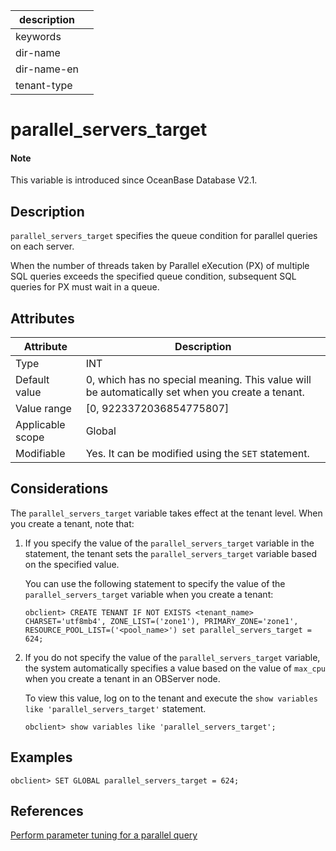 |description||
|---|---|
|keywords||
|dir-name||
|dir-name-en||
|tenant-type||

# parallel_servers_target

<main id="notice" type='explain'>
  <h4>Note</h4>
  <p>This variable is introduced since OceanBase Database V2.1.</p>
</main>

## Description

`parallel_servers_target` specifies the queue condition for parallel queries on each server.

When the number of threads taken by Parallel eXecution (PX) of multiple SQL queries exceeds the specified queue condition, subsequent SQL queries for PX must wait in a queue.

## Attributes

| **Attribute** | **Description** |
|--------|----------------------------|
| Type | INT |
| Default value | 0, which has no special meaning. This value will be automatically set when you create a tenant.  |
| Value range | \[0, 9223372036854775807\] |
| Applicable scope | Global |
| Modifiable | Yes. It can be modified using the `SET` statement. |

## Considerations

The `parallel_servers_target` variable takes effect at the tenant level. When you create a tenant, note that:

1. If you specify the value of the `parallel_servers_target` variable in the statement, the tenant sets the `parallel_servers_target` variable based on the specified value.

   You can use the following statement to specify the value of the `parallel_servers_target` variable when you create a tenant:

   ```shell
   obclient> CREATE TENANT IF NOT EXISTS <tenant_name> CHARSET='utf8mb4', ZONE_LIST=('zone1'), PRIMARY_ZONE='zone1', RESOURCE_POOL_LIST=('<pool_name>') set parallel_servers_target = 624;
   ```

2. If you do not specify the value of the `parallel_servers_target` variable, the system automatically specifies a value based on the value of `max_cpu` when you create a tenant in an OBServer node.
   
   To view this value, log on to the tenant and execute the `show variables like 'parallel_servers_target'` statement.

   ```shell
   obclient> show variables like 'parallel_servers_target';
   ```

## Examples

  ```shell
  obclient> SET GLOBAL parallel_servers_target = 624;
  ```

## References

[Perform parameter tuning for a parallel query](../../../../700.reference/1000.performance-tuning-guide/500.sql-optimization/300.distributed-execution-plan/900.optimize-the-parameters-for-parallel-query.md)